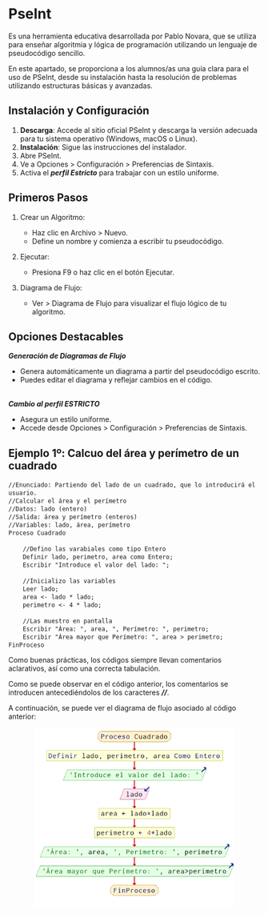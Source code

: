 # PseInt

Es una herramienta educativa desarrollada por Pablo Novara, que se utiliza para enseñar algoritmia y lógica de programación utilizando un lenguaje de pseudocódigo sencillo.

En este apartado, se proporciona a los alumnos/as una guía clara para el uso de PSeInt, desde su instalación hasta la resolución de problemas utilizando estructuras básicas y avanzadas.

## Instalación y Configuración

1. **Descarga**: Accede al sitio oficial PSeInt y descarga la versión adecuada para tu sistema operativo (Windows, macOS o Linux).
2. **Instalación**: Sigue las instrucciones del instalador.
3. Abre PSeInt.
4. Ve a Opciones > Configuración > Preferencias de Sintaxis.
5. Activa el ***perfil Estricto*** para trabajar con un estilo uniforme.


## Primeros Pasos

1. Crear un Algoritmo:

    - Haz clic en Archivo > Nuevo.
    - Define un nombre y comienza a escribir tu pseudocódigo.
  
2. Ejecutar:

    - Presiona F9 o haz clic en el botón Ejecutar.

3. Diagrama de Flujo:

    - Ver > Diagrama de Flujo para visualizar el flujo lógico de tu algoritmo.


## Opciones Destacables

***Generación de Diagramas de Flujo***

- Genera automáticamente un diagrama a partir del pseudocódigo escrito.
- Puedes editar el diagrama y reflejar cambios en el código.
<br><br>

***Cambio al perfil ESTRICTO***

 - Asegura un estilo uniforme.
 - Accede desde Opciones > Configuración > Preferencias de Sintaxis.
  

## Ejemplo 1º: Calcuo del área y perímetro de un cuadrado

```
//Enunciado: Partiendo del lado de un cuadrado, que lo introducirá el usuario.  
//Calcular el área y el perímetro  
//Datos: lado (entero)  
//Salida: área y perímetro (enteros)  
//Variables: lado, área, perímetro
Proceso Cuadrado

    //Defino las varabiales como tipo Entero
    Definir lado, perimetro, area como Entero;
    Escribir "Introduce el valor del lado: ";

    //Inicializo las variables
    Leer lado;
    area <- lado * lado;
    perimetro <- 4 * lado;

    //Las muestro en pantalla
    Escribir "Área: ", area, ", Perímetro: ", perimetro;
    Escribir "Área mayor que Perímetro: ", area > perimetro;
FinProceso
```

Como buenas prácticas, los códigos siempre llevan comentarios aclarativos, así como una correcta tabulación. 

Como se puede observar en el código anterior, los comentarios se introducen antecediéndolos de los caracteres ***//***.

A continuación, se puede ver el diagrama de flujo asociado al código anterior:
<p align="center">
  <img src="/images/ejemplo01-cuadrado.png" alt="Cuadrado" width="400px" />
</p>

